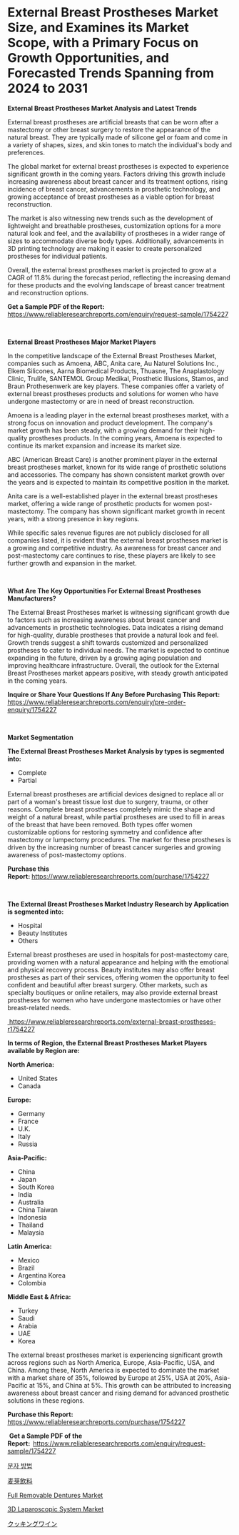 <p><h1>External Breast Prostheses Market Size, and Examines its Market Scope, with a Primary Focus on Growth Opportunities, and Forecasted Trends Spanning from 2024 to 2031</h1></p><p><strong>External Breast Prostheses Market Analysis and Latest Trends</strong></p>
<p><p>External breast prostheses are artificial breasts that can be worn after a mastectomy or other breast surgery to restore the appearance of the natural breast. They are typically made of silicone gel or foam and come in a variety of shapes, sizes, and skin tones to match the individual's body and preferences.</p><p>The global market for external breast prostheses is expected to experience significant growth in the coming years. Factors driving this growth include increasing awareness about breast cancer and its treatment options, rising incidence of breast cancer, advancements in prosthetic technology, and growing acceptance of breast prostheses as a viable option for breast reconstruction.</p><p>The market is also witnessing new trends such as the development of lightweight and breathable prostheses, customization options for a more natural look and feel, and the availability of prostheses in a wider range of sizes to accommodate diverse body types. Additionally, advancements in 3D printing technology are making it easier to create personalized prostheses for individual patients.</p><p>Overall, the external breast prostheses market is projected to grow at a CAGR of 11.8% during the forecast period, reflecting the increasing demand for these products and the evolving landscape of breast cancer treatment and reconstruction options.</p></p>
<p><strong>Get a Sample PDF of the Report:&nbsp;</strong> <a href="https://www.reliableresearchreports.com/enquiry/request-sample/1754227">https://www.reliableresearchreports.com/enquiry/request-sample/1754227</a></p>
<p>&nbsp;</p>
<p><strong>External Breast Prostheses Major Market Players</strong></p>
<p><p>In the competitive landscape of the External Breast Prostheses Market, companies such as Amoena, ABC, Anita care, Au Naturel Solutions Inc., Elkem Silicones, Aarna Biomedical Products, Thuasne, The Anaplastology Clinic, Trulife, SANTEMOL Group Medikal, Prosthetic Illusions, Stamos, and Braun Prothesenwerk are key players. These companies offer a variety of external breast prostheses products and solutions for women who have undergone mastectomy or are in need of breast reconstruction.</p><p>Amoena is a leading player in the external breast prostheses market, with a strong focus on innovation and product development. The company's market growth has been steady, with a growing demand for their high-quality prostheses products. In the coming years, Amoena is expected to continue its market expansion and increase its market size.</p><p>ABC (American Breast Care) is another prominent player in the external breast prostheses market, known for its wide range of prosthetic solutions and accessories. The company has shown consistent market growth over the years and is expected to maintain its competitive position in the market.</p><p>Anita care is a well-established player in the external breast prostheses market, offering a wide range of prosthetic products for women post-mastectomy. The company has shown significant market growth in recent years, with a strong presence in key regions.</p><p>While specific sales revenue figures are not publicly disclosed for all companies listed, it is evident that the external breast prostheses market is a growing and competitive industry. As awareness for breast cancer and post-mastectomy care continues to rise, these players are likely to see further growth and expansion in the market.</p></p>
<p>&nbsp;</p>
<p><strong>What Are The Key Opportunities For External Breast Prostheses Manufacturers?</strong></p>
<p><p>The External Breast Prostheses market is witnessing significant growth due to factors such as increasing awareness about breast cancer and advancements in prosthetic technologies. Data indicates a rising demand for high-quality, durable prostheses that provide a natural look and feel. Growth trends suggest a shift towards customized and personalized prostheses to cater to individual needs. The market is expected to continue expanding in the future, driven by a growing aging population and improving healthcare infrastructure. Overall, the outlook for the External Breast Prostheses market appears positive, with steady growth anticipated in the coming years.</p></p>
<p><strong>Inquire or Share Your Questions If Any Before Purchasing This Report:</strong> <a href="https://www.reliableresearchreports.com/enquiry/pre-order-enquiry/1754227">https://www.reliableresearchreports.com/enquiry/pre-order-enquiry/1754227</a></p>
<p>&nbsp;</p>
<p><strong>Market Segmentation</strong></p>
<p><strong>The External Breast Prostheses Market Analysis by types is segmented into:</strong></p>
<p><ul><li>Complete</li><li>Partial</li></ul></p>
<p><p>External breast prostheses are artificial devices designed to replace all or part of a woman's breast tissue lost due to surgery, trauma, or other reasons. Complete breast prostheses completely mimic the shape and weight of a natural breast, while partial prostheses are used to fill in areas of the breast that have been removed. Both types offer women customizable options for restoring symmetry and confidence after mastectomy or lumpectomy procedures. The market for these prostheses is driven by the increasing number of breast cancer surgeries and growing awareness of post-mastectomy options.</p></p>
<p><strong>Purchase this Report:&nbsp;</strong><a href="https://www.reliableresearchreports.com/purchase/1754227">https://www.reliableresearchreports.com/purchase/1754227</a></p>
<p>&nbsp;</p>
<p><strong>The External Breast Prostheses Market Industry Research by Application is segmented into:</strong></p>
<p><ul><li>Hospital</li><li>Beauty Institutes</li><li>Others</li></ul></p>
<p><p>External breast prostheses are used in hospitals for post-mastectomy care, providing women with a natural appearance and helping with the emotional and physical recovery process. Beauty institutes may also offer breast prostheses as part of their services, offering women the opportunity to feel confident and beautiful after breast surgery. Other markets, such as specialty boutiques or online retailers, may also provide external breast prostheses for women who have undergone mastectomies or have other breast-related needs.</p></p>
<p><a href="https://www.reliableresearchreports.com/external-breast-prostheses-r1754227">&nbsp;https://www.reliableresearchreports.com/external-breast-prostheses-r1754227</a></p>
<p><strong>In terms of Region, the External Breast Prostheses Market Players available by Region are:</strong></p>
<p>
    <p> <strong> North America: </strong>
        <ul>
            <li>United States</li>
            <li>Canada</li>
        </ul>
        </p> 
    <p> <strong> Europe: </strong>
        <ul>
            <li>Germany</li>
            <li>France</li>
            <li>U.K.</li>
            <li>Italy</li>
            <li>Russia</li>
        </ul>
        </p> 
    <p> <strong> Asia-Pacific: </strong>
        <ul>
            <li>China</li>
            <li>Japan</li>
            <li>South Korea</li>
            <li>India</li>
            <li>Australia</li>
            <li>China Taiwan</li>
            <li>Indonesia</li>
            <li>Thailand</li>
            <li>Malaysia</li>
        </ul>
        </p> 
    <p> <strong> Latin America: </strong>
        <ul>
            <li>Mexico</li>
            <li>Brazil</li>
            <li>Argentina Korea</li>
            <li>Colombia</li>
        </ul>
        </p> 
    <p> <strong> Middle East & Africa: </strong>
        <ul>
            <li>Turkey</li>
            <li>Saudi</li>
            <li>Arabia</li>
            <li>UAE</li>
            <li>Korea</li>
        </ul>
    </p>
    </p>
<p><p>The external breast prostheses market is experiencing significant growth across regions such as North America, Europe, Asia-Pacific, USA, and China. Among these, North America is expected to dominate the market with a market share of 35%, followed by Europe at 25%, USA at 20%, Asia-Pacific at 15%, and China at 5%. This growth can be attributed to increasing awareness about breast cancer and rising demand for advanced prosthetic solutions in these regions.</p></p>
<p><strong>Purchase this Report: </strong><a href="https://www.reliableresearchreports.com/purchase/1754227">https://www.reliableresearchreports.com/purchase/1754227</a></p>
<p>&nbsp;<strong>Get a Sample PDF of the Report:&nbsp;&nbsp;</strong><a href="https://www.reliableresearchreports.com/enquiry/request-sample/1754227">https://www.reliableresearchreports.com/enquiry/request-sample/1754227</a></p>
<p><strong></strong></p>
<p><p><a href="https://github.com/hzumrdvas204296/Market-Research-Report-List-2/blob/main/808260143681.md">분자 방법</a></p><p><a href="https://github.com/bevdtkn4419963/Market-Research-Report-List-2/blob/main/308888750228.md">麦芽飲料</a></p><p><a href="https://github.com/wusalecollins540tpqoz/Market-Research-Report-List-2/blob/main/full-removable-dentures-market.md">Full Removable Dentures Market</a></p><p><a href="https://github.com/kathiaseamanalvaradovlprc2h/Market-Research-Report-List-2/blob/main/3d-laparoscopic-system-market.md">3D Laparoscopic System Market</a></p><p><a href="https://github.com/MosesSpinka1914/Market-Research-Report-List-1/blob/main/855294250230.md">クッキングワイン</a></p></p>